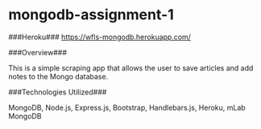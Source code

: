 # mongodb-assignment-1

###Heroku###
https://wfls-mongodb.herokuapp.com/

###Overview###

This is a simple scraping app that allows the user to save articles and add notes to the Mongo database.

###Technologies Utilized###

MongoDB, Node.js, Express.js, Bootstrap, Handlebars.js, Heroku, mLab MongoDB